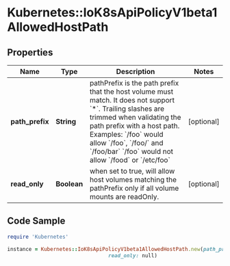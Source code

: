 # Kubernetes::IoK8sApiPolicyV1beta1AllowedHostPath

## Properties

Name | Type | Description | Notes
------------ | ------------- | ------------- | -------------
**path_prefix** | **String** | pathPrefix is the path prefix that the host volume must match. It does not support &#x60;*&#x60;. Trailing slashes are trimmed when validating the path prefix with a host path.  Examples: &#x60;/foo&#x60; would allow &#x60;/foo&#x60;, &#x60;/foo/&#x60; and &#x60;/foo/bar&#x60; &#x60;/foo&#x60; would not allow &#x60;/food&#x60; or &#x60;/etc/foo&#x60; | [optional] 
**read_only** | **Boolean** | when set to true, will allow host volumes matching the pathPrefix only if all volume mounts are readOnly. | [optional] 

## Code Sample

```ruby
require 'Kubernetes'

instance = Kubernetes::IoK8sApiPolicyV1beta1AllowedHostPath.new(path_prefix: null,
                                 read_only: null)
```


